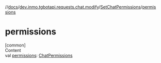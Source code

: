//[docs](../../../index.md)/[dev.inmo.tgbotapi.requests.chat.modify](../index.md)/[SetChatPermissions](index.md)/[permissions](permissions.md)



# permissions  
[common]  
Content  
val [permissions](permissions.md): [ChatPermissions](../../dev.inmo.tgbotapi.types.chat/-chat-permissions/index.md)  



